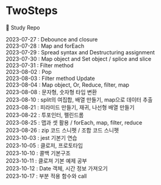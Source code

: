 # TwoSteps

🏀 Study Repo

2023-07-27 : Debounce and closure <br>
2023-07-28 : Map and forEach <br>
2023-07-29 : Spread syntax and Destructuring assignment <br>
2023-07-30 : Map object and Set object / splice and slice <br>
2023-07-31 : Filter method <br>
2023-08-02 : Pop <br>
2023-08-03 : Filter method Update <br>
2023-08-04 : Map object, Or, Reduce, filter, map <br>
2023-08-08 : 문자형, 숫자형 타입 변환 <br>
2023-08-10 : split의 여집합, 배열 만들기, map으로 데이터 추출 <br>
2023-08-21 : 피라미드 만들기, 재귀, 나선형 배열 만들기 <br>
2023-08-22 : 투포인터, 펠린드롬 <br>
2023-08-25 : 맵과 셋 활용 / forEach, map, filter, reduce<br>
2023-08-26 : zip 코드 스니펫 / 조합 코드 스니펫<br>
2023-10-03 : jest 기본기 연습<br>
2023-10-05 : 클로저, 프로토타입<br>
2023-10-10 : 콜백 기본구조<br>
2023-10-11 : 클로져 기본 예제 공부<br>
2023-10-12 : Date 객체, 시간 정보 가져오기<br>
2023-10-17 : 부분 적용 함수와 call<br>
